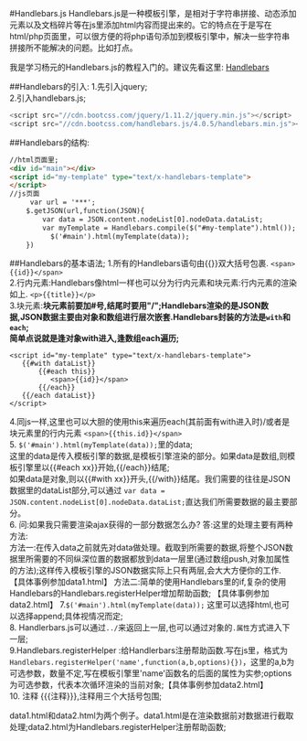 #Handlebars.js
Handlebars.js是一种模板引擎，是相对于字符串拼接、动态添加元素以及文档碎片等在js里添加html内容而提出来的。它的特点在于是写在html/php页面里，可以很方便的将php语句添加到模板引擎中，解决一些字符串拼接所不能解决的问题。比如打点。

我是学习杨元的Handlebars.js的教程入门的。建议先看这里: <a href ="http://www.cnblogs.com/iyangyuan/archive/2013/12/12/3471227.html" target="_blank">Handlebars</a>  

##Handlebars的引入:
1.先引入jquery;<br/>
2.引入handlebars.js;
```js
<script src="//cdn.bootcss.com/jquery/1.11.2/jquery.min.js"></script>
<script src="//cdn.bootcss.com/handlebars.js/4.0.5/handlebars.min.js"></script>
```
##Handlebars的结构:
```html
//html页面里;
<div id="main"></div>
<script id="my-template" type="text/x-handlebars-template">
</script>
//js页面
     var url = '***';
    $.getJSON(url,function(JSON){
        var data = JSON.content.nodeList[0].nodeData.dataList;
        var myTemplate = Handlebars.compile($("#my-template").html());   //compile编译
          $('#main').html(myTemplate(data));
    })
```



##Handlebars的基本语法;
1.所有的Handlebars语句由{{}}双大括号包裹. `<span>{{id}}</span>` <br/>
2.行内元素:Handlebars像html一样也可以分为行内元素和块元素:行内元素的渲染如上. `<p>{{title}}</p>` <br/>
3.块元素:**块元素前要加#号,结尾时要用"/";**Handlebars渲染的是JSON数据,JSON数据主要由对象和数组进行层次嵌套.Handlebars封装的方法是`with`和`each`; <br/>
简单点说就是**逢对象with进入,逢数组each遍历;**
```
<script id="my-template" type="text/x-handlebars-template">
   {{#with dataList}}
       {{#each this}}
          <span>{{id}}</span>
       {{/each}}
   {{/each dataList}}
</script>
```
4.同js一样,这里也可以大胆的使用this来遍历each(其前面有with进入时)/或者是块元素里的行内元素 `<span>{{this.id}}</span>` <br/>
5. `$('#main').html(myTemplate(data));`里的data;<br/>
这里的data是传入模板引擎的数据,是模板引擎渲染的部分。如果data是数组,则模板引擎里以{{#each xx}}开始,{{/each}}结尾;<br/> 如果data是对象,则以{{#with xx}}开头,{{/with}}结尾。我们需要的往往是JSON数据里的dataList部分,可以通过 `var data = JSON.content.nodeList[0].nodeData.dataList;`直达我们所需要数据的最主要部分。<br/>
6. 问:如果我只需要渲染ajax获得的一部分数据怎么办?
   答:这里的处理主要有两种方法:<br/>
   方法一:在传入data之前就先对data做处理。截取到所需要的数据,将整个JSON数据里所需要的不同纵深位置的数据都放到data一层里(通过数组push,对象加属性的方法);这样传入模板引擎的JSON数据实际上只有两层,会大大方便你的工作.<br/> 【具体事例参加data1.html】
   方法二:简单的使用Handlebars里的if,复杂的使用Handlebars的Handlebars.registerHelper增加帮助函数; 【具体事例参加data2.html】
7.`$('#main').html(myTemplate(data));` 这里可以选择html,也可以选择append;具体视情况而定;<br/>
8. Handlerbars.js可以通过`../`来返回上一层,也可以通过对象的`.属性`方式进入下一层;<br/>
9.Handlebars.registerHelper :给Handlerbars注册帮助函数.写在js里，格式为`Handlebars.registerHelper('name',function(a,b,options){})`，这里的a,b为可选参数，数量不定,写在模板引擎里'name'函数名的后面的属性为实参;options为可选参数，代表本次循环渲染的当前对象;【具体事例参加data2.html】<br/>
10. 注释 {{{注释}}},注释用三个大括号包围;<br/>

data1.html和data2.html为两个例子。data1.html是在渲染数据前对数据进行截取处理;data2.html为Handlebars.registerHelper注册帮助函数;
